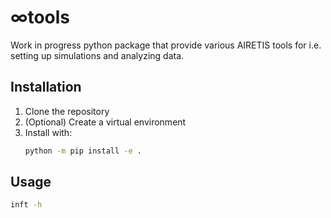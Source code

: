 # &infin;tools
Work in progress python package that provide various AIRETIS tools for i.e. setting up simulations and analyzing data.

## Installation 

1. Clone the repository
2. (Optional) Create a virtual environment
3. Install with:
   ```bash   
   python -m pip install -e .
   ```
## Usage
```bash
inft -h
```
